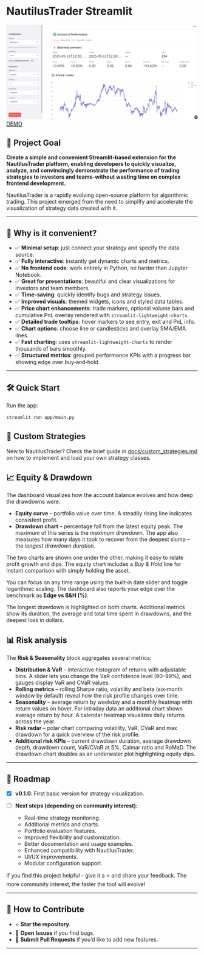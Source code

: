 # NautilusTrader Streamlit
![DEMO](https://github.com/Sergey-1221/nautilus_trader_streamlit/raw/main/image/demo.png)
[DEMO](https://nautilustrader.streamlit.app/)

## 🎯 Project Goal

**Create a simple and convenient Streamlit-based extension for the NautilusTrader platform, enabling developers to quickly visualize, analyze, and convincingly demonstrate the performance of trading strategies to investors and teams-without wasting time on complex frontend development.**

NautilusTrader is a rapidly evolving open-source platform for algorithmic trading. This project emerged from the need to simplify and accelerate the visualization of strategy data created with it.

---

## 🌟 Why is it convenient?

* ✅ **Minimal setup**: just connect your strategy and specify the data source.
* ✅ **Fully interactive**: instantly get dynamic charts and metrics.
* ✅ **No frontend code**: work entirely in Python, no harder than Jupyter Notebook.
* ✅ **Great for presentations**: beautiful and clear visualizations for investors and team members.
* ✅ **Time-saving**: quickly identify bugs and strategy issues.
* ✅ **Improved visuals**: themed widgets, icons and styled data tables.
* ✅ **Price chart enhancements**: trade markers, optional volume bars and cumulative PnL overlay rendered with `streamlit-lightweight-charts`.
* ✅ **Detailed trade tooltips**: hover markers to see entry, exit and PnL info.
* ✅ **Chart options**: choose line or candlesticks and overlay SMA/EMA lines.
* ✅ **Fast charting**: uses `streamlit-lightweight-charts` to render thousands of bars smoothly.
* ✅ **Structured metrics**: grouped performance KPIs with a progress bar showing edge over buy‑and‑hold.

---

## 🛠️ Quick Start
Run the app:

```bash
streamlit run app/main.py
```

## 📝 Custom Strategies

New to NautilusTrader? Check the brief guide in
[docs/custom_strategies.md](docs/custom_strategies.md) on how to implement and
load your own strategy classes.

## 📈 Equity & Drawdown

The dashboard visualizes how the account balance evolves and how deep the drawdowns were.

* **Equity curve** – portfolio value over time. A steadily rising line indicates consistent profit.
* **Drawdown chart** – percentage fall from the latest equity peak. The maximum of this series is the *maximum drawdown*. The app also measures how many days it took to recover from the deepest slump – the *longest drawdown duration*.

The two charts are shown one under the other, making it easy to relate profit growth and dips. The equity chart includes a *Buy & Hold* line for instant comparison with simply holding the asset.

You can focus on any time range using the built‑in date slider and toggle logarithmic scaling. The dashboard also reports your edge over the benchmark as **Edge vs B&H (%)**.

The longest drawdown is highlighted on both charts. Additional metrics show its duration, the average and total time spent in drawdowns, and the deepest loss in dollars.

## 📊 Risk analysis

The **Risk & Seasonality** block aggregates several metrics:

* **Distribution & VaR** – interactive histogram of returns with adjustable bins. A slider lets you change the VaR confidence level (90–99%), and gauges display VaR and CVaR values.
* **Rolling metrics** – rolling Sharpe ratio, volatility and beta (six‑month window by default) reveal how the risk profile changes over time.
* **Seasonality** – average return by weekday and a monthly heatmap with return values on hover. For intraday data an additional chart shows average return by hour. A calendar heatmap visualizes daily returns across the year.
* **Risk radar** – polar chart comparing volatility, VaR, CVaR and max drawdown for a quick overview of the risk profile.
* **Additional risk KPIs** – current drawdown duration, average drawdown depth, drawdown count, VaR/CVaR at 5%, Calmar ratio and RoMaD. The drawdown chart doubles as an underwater plot highlighting equity dips.

---


## 📌 Roadmap

* [x] **v0.1.0**: First basic version for strategy visualization.
* [ ] **Next steps (depending on community interest):**

  * Real-time strategy monitoring.
  * Additional metrics and charts.
  * Portfolio evaluation features.
  * Improved flexibility and customization.
  * Better documentation and usage examples.
  * Enhanced compatibility with NautilusTrader.
  * UI/UX improvements.
  * Modular configuration support.

If you find this project helpful - give it a ⭐ and share your feedback. The more community interest, the faster the tool will evolve!

---

## 🤝 How to Contribute

* ⭐ **Star the repository**.
* 🐞 **Open Issues** if you find bugs.
* 🚀 **Submit Pull Requests** if you’d like to add new features.

---
